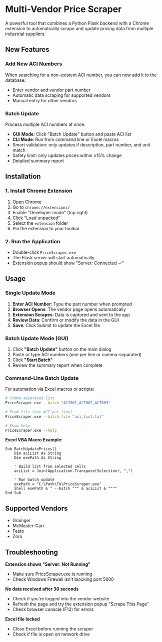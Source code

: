 # Multi-Vendor Price Scraper

A powerful tool that combines a Python Flask backend with a Chrome extension to automatically scrape and update pricing data from multiple industrial suppliers.

## New Features

### Add New ACI Numbers
When searching for a non-existent ACI number, you can now add it to the database:
- Enter vendor and vendor part number
- Automatic data scraping for supported vendors
- Manual entry for other vendors

### Batch Update
Process multiple ACI numbers at once:
- **GUI Mode**: Click "Batch Update" button and paste ACI list
- **CLI Mode**: Run from command line or Excel macros
- Smart validation: only updates if description, part number, and unit match
- Safety limit: only updates prices within ±15% change
- Detailed summary report

## Installation

### 1. Install Chrome Extension
1. Open Chrome
2. Go to `chrome://extensions/`
3. Enable "Developer mode" (top right)
4. Click "Load unpacked"
5. Select the `extension` folder
6. Pin the extension to your toolbar

### 2. Run the Application
- Double-click `PriceScraper.exe`
- The Flask server will start automatically
- Extension popup should show "Server: Connected ✓"

## Usage

### Single Update Mode
1. **Enter ACI Number**: Type the part number when prompted
2. **Browser Opens**: The vendor page opens automatically
3. **Extension Scrapes**: Data is captured and sent to the app
4. **Review Data**: Confirm or modify the data in the GUI
5. **Save**: Click Submit to update the Excel file

### Batch Update Mode (GUI)
1. Click **"Batch Update"** button on the main dialog
2. Paste or type ACI numbers (one per line or comma-separated)
3. Click **"Start Batch"**
4. Review the summary report when complete

### Command-Line Batch Update
For automation via Excel macros or scripts:

```bash
# Comma-separated list
PriceScraper.exe --batch "ACI001,ACI002,ACI003"

# From file (one ACI per line)
PriceScraper.exe --batch-file "aci_list.txt"

# Show help
PriceScraper.exe --help
```

**Excel VBA Macro Example:**
```vba
Sub BatchUpdatePrices()
    Dim aciList As String
    Dim exePath As String

    ' Build list from selected cells
    aciList = Join(Application.Transpose(Selection), ",")

    ' Run batch update
    exePath = "C:\Path\To\PriceScraper.exe"
    Shell exePath & " --batch """ & aciList & """"
End Sub
```

## Supported Vendors
- Grainger
- McMaster-Carr
- Festo
- Zoro

## Troubleshooting

**Extension shows "Server: Not Running"**
- Make sure PriceScraper.exe is running
- Check Windows Firewall isn't blocking port 5000

**No data received after 30 seconds**
- Check if you're logged into the vendor website
- Refresh the page and try the extension popup "Scrape This Page"
- Check browser console (F12) for errors

**Excel file locked**
- Close Excel before running the scraper
- Check if file is open on network drive